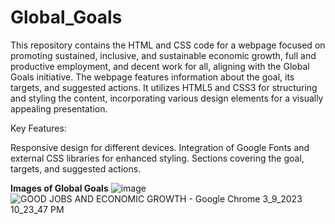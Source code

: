 # Global_Goals
This repository contains the HTML and CSS code for a webpage focused on promoting sustained, inclusive, and sustainable economic growth, full and productive employment, and decent work for all, aligning with the Global Goals initiative. The webpage features information about the goal, its targets, and suggested actions. It utilizes HTML5 and CSS3 for structuring and styling the content, incorporating various design elements for a visually appealing presentation.

Key Features:

Responsive design for different devices.
Integration of Google Fonts and external CSS libraries for enhanced styling.
Sections covering the goal, targets, and suggested actions.

**Images of Global Goals**
![image](https://github.com/vikkikumar8011/Global_Goals/assets/98617501/75f1d1fe-54f5-498e-a879-9a90a0ae6c62)
![GOOD JOBS AND ECONOMIC GROWTH - Google Chrome 3_9_2023 10_23_47 PM](https://github.com/vikkikumar8011/Global_Goals/assets/98617501/058549e3-1a2a-44a6-9a3f-e6d72f8bf711)
